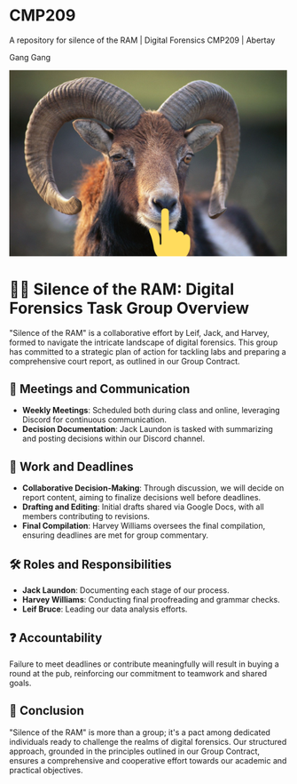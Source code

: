 # CMP209
A repository for silence of the RAM | Digital Forensics CMP209 | Abertay

Gang Gang

![RAM Image](./Images/RAM.png "RAM Image")

# 🕵️‍♂️ Silence of the RAM: Digital Forensics Task Group Overview

"Silence of the RAM" is a collaborative effort by Leif, Jack, and Harvey, formed to navigate the intricate landscape of digital forensics. This group has committed to a strategic plan of action for tackling labs and preparing a comprehensive court report, as outlined in our Group Contract.

## 📅 Meetings and Communication

- **Weekly Meetings**: Scheduled both during class and online, leveraging Discord for continuous communication.
- **Decision Documentation**: Jack Laundon is tasked with summarizing and posting decisions within our Discord channel.

## 📝 Work and Deadlines

- **Collaborative Decision-Making**: Through discussion, we will decide on report content, aiming to finalize decisions well before deadlines.
- **Drafting and Editing**: Initial drafts shared via Google Docs, with all members contributing to revisions.
- **Final Compilation**: Harvey Williams oversees the final compilation, ensuring deadlines are met for group commentary.

## 🛠 Roles and Responsibilities

- **Jack Laundon**: Documenting each stage of our process.
- **Harvey Williams**: Conducting final proofreading and grammar checks.
- **Leif Bruce**: Leading our data analysis efforts.

## ❓ Accountability

Failure to meet deadlines or contribute meaningfully will result in buying a round at the pub, reinforcing our commitment to teamwork and shared goals.

## 🚀 Conclusion

"Silence of the RAM" is more than a group; it's a pact among dedicated individuals ready to challenge the realms of digital forensics. Our structured approach, grounded in the principles outlined in our Group Contract, ensures a comprehensive and cooperative effort towards our academic and practical objectives.
